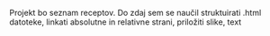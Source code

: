 Projekt bo seznam receptov.
Do zdaj sem se naučil struktuirati .html datoteke, linkati absolutne in relativne strani, priložiti slike, text